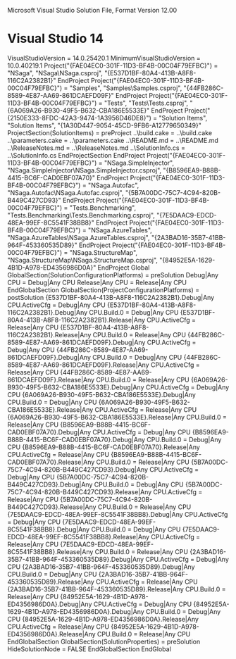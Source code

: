 Microsoft Visual Studio Solution File, Format Version 12.00
# Visual Studio 14
VisualStudioVersion = 14.0.25420.1
MinimumVisualStudioVersion = 10.0.40219.1
Project("{FAE04EC0-301F-11D3-BF4B-00C04F79EFBC}") = "NSaga", "NSaga\NSaga.csproj", "{E537D1BF-80A4-413B-A8F8-116C2A2382B1}"
EndProject
Project("{FAE04EC0-301F-11D3-BF4B-00C04F79EFBC}") = "Samples", "Samples\Samples.csproj", "{44FB286C-8589-4E87-AA69-861DCAEFD09F}"
EndProject
Project("{FAE04EC0-301F-11D3-BF4B-00C04F79EFBC}") = "Tests", "Tests\Tests.csproj", "{6A069A26-B930-49F5-B632-CBA186E5533E}"
EndProject
Project("{2150E333-8FDC-42A3-9474-1A3956D46DE8}") = "Solution Items", "Solution Items", "{1A30D447-9054-45CD-9FB6-A12779650349}"
	ProjectSection(SolutionItems) = preProject
		..\build.cake = ..\build.cake
		..\parameters.cake = ..\parameters.cake
		..\README.md = ..\README.md
		..\ReleaseNotes.md = ..\ReleaseNotes.md
		..\SolutionInfo.cs = ..\SolutionInfo.cs
	EndProjectSection
EndProject
Project("{FAE04EC0-301F-11D3-BF4B-00C04F79EFBC}") = "NSaga.SimpleInjector", "NSaga.SimpleInjector\NSaga.SimpleInjector.csproj", "{B8596EA9-B88B-4415-BC6F-CAD0EBF07A70}"
EndProject
Project("{FAE04EC0-301F-11D3-BF4B-00C04F79EFBC}") = "NSaga.Autofac", "NSaga.Autofac\NSaga.Autofac.csproj", "{5B7A00DC-75C7-4C94-820B-B449C427CD93}"
EndProject
Project("{FAE04EC0-301F-11D3-BF4B-00C04F79EFBC}") = "Tests.Benchmarking", "Tests.Benchmarking\Tests.Benchmarking.csproj", "{7E5DAAC9-EDCD-48EA-99EF-8C5541F38BB8}"
EndProject
Project("{FAE04EC0-301F-11D3-BF4B-00C04F79EFBC}") = "NSaga.AzureTables", "NSaga.AzureTables\NSaga.AzureTables.csproj", "{2A3BAD16-35B7-41BB-964F-453360535D89}"
EndProject
Project("{FAE04EC0-301F-11D3-BF4B-00C04F79EFBC}") = "NSaga.StructureMap", "NSaga.StructureMap\NSaga.StructureMap.csproj", "{84952E5A-1629-4B1D-A978-ED4356986D0A}"
EndProject
Global
	GlobalSection(SolutionConfigurationPlatforms) = preSolution
		Debug|Any CPU = Debug|Any CPU
		Release|Any CPU = Release|Any CPU
	EndGlobalSection
	GlobalSection(ProjectConfigurationPlatforms) = postSolution
		{E537D1BF-80A4-413B-A8F8-116C2A2382B1}.Debug|Any CPU.ActiveCfg = Debug|Any CPU
		{E537D1BF-80A4-413B-A8F8-116C2A2382B1}.Debug|Any CPU.Build.0 = Debug|Any CPU
		{E537D1BF-80A4-413B-A8F8-116C2A2382B1}.Release|Any CPU.ActiveCfg = Release|Any CPU
		{E537D1BF-80A4-413B-A8F8-116C2A2382B1}.Release|Any CPU.Build.0 = Release|Any CPU
		{44FB286C-8589-4E87-AA69-861DCAEFD09F}.Debug|Any CPU.ActiveCfg = Debug|Any CPU
		{44FB286C-8589-4E87-AA69-861DCAEFD09F}.Debug|Any CPU.Build.0 = Debug|Any CPU
		{44FB286C-8589-4E87-AA69-861DCAEFD09F}.Release|Any CPU.ActiveCfg = Release|Any CPU
		{44FB286C-8589-4E87-AA69-861DCAEFD09F}.Release|Any CPU.Build.0 = Release|Any CPU
		{6A069A26-B930-49F5-B632-CBA186E5533E}.Debug|Any CPU.ActiveCfg = Debug|Any CPU
		{6A069A26-B930-49F5-B632-CBA186E5533E}.Debug|Any CPU.Build.0 = Debug|Any CPU
		{6A069A26-B930-49F5-B632-CBA186E5533E}.Release|Any CPU.ActiveCfg = Release|Any CPU
		{6A069A26-B930-49F5-B632-CBA186E5533E}.Release|Any CPU.Build.0 = Release|Any CPU
		{B8596EA9-B88B-4415-BC6F-CAD0EBF07A70}.Debug|Any CPU.ActiveCfg = Debug|Any CPU
		{B8596EA9-B88B-4415-BC6F-CAD0EBF07A70}.Debug|Any CPU.Build.0 = Debug|Any CPU
		{B8596EA9-B88B-4415-BC6F-CAD0EBF07A70}.Release|Any CPU.ActiveCfg = Release|Any CPU
		{B8596EA9-B88B-4415-BC6F-CAD0EBF07A70}.Release|Any CPU.Build.0 = Release|Any CPU
		{5B7A00DC-75C7-4C94-820B-B449C427CD93}.Debug|Any CPU.ActiveCfg = Debug|Any CPU
		{5B7A00DC-75C7-4C94-820B-B449C427CD93}.Debug|Any CPU.Build.0 = Debug|Any CPU
		{5B7A00DC-75C7-4C94-820B-B449C427CD93}.Release|Any CPU.ActiveCfg = Release|Any CPU
		{5B7A00DC-75C7-4C94-820B-B449C427CD93}.Release|Any CPU.Build.0 = Release|Any CPU
		{7E5DAAC9-EDCD-48EA-99EF-8C5541F38BB8}.Debug|Any CPU.ActiveCfg = Debug|Any CPU
		{7E5DAAC9-EDCD-48EA-99EF-8C5541F38BB8}.Debug|Any CPU.Build.0 = Debug|Any CPU
		{7E5DAAC9-EDCD-48EA-99EF-8C5541F38BB8}.Release|Any CPU.ActiveCfg = Release|Any CPU
		{7E5DAAC9-EDCD-48EA-99EF-8C5541F38BB8}.Release|Any CPU.Build.0 = Release|Any CPU
		{2A3BAD16-35B7-41BB-964F-453360535D89}.Debug|Any CPU.ActiveCfg = Debug|Any CPU
		{2A3BAD16-35B7-41BB-964F-453360535D89}.Debug|Any CPU.Build.0 = Debug|Any CPU
		{2A3BAD16-35B7-41BB-964F-453360535D89}.Release|Any CPU.ActiveCfg = Release|Any CPU
		{2A3BAD16-35B7-41BB-964F-453360535D89}.Release|Any CPU.Build.0 = Release|Any CPU
		{84952E5A-1629-4B1D-A978-ED4356986D0A}.Debug|Any CPU.ActiveCfg = Debug|Any CPU
		{84952E5A-1629-4B1D-A978-ED4356986D0A}.Debug|Any CPU.Build.0 = Debug|Any CPU
		{84952E5A-1629-4B1D-A978-ED4356986D0A}.Release|Any CPU.ActiveCfg = Release|Any CPU
		{84952E5A-1629-4B1D-A978-ED4356986D0A}.Release|Any CPU.Build.0 = Release|Any CPU
	EndGlobalSection
	GlobalSection(SolutionProperties) = preSolution
		HideSolutionNode = FALSE
	EndGlobalSection
EndGlobal

